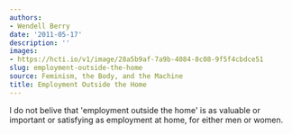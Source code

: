 ```yaml
---
authors:
- Wendell Berry
date: '2011-05-17'
description: ''
images:
- https://hcti.io/v1/image/28a5b9af-7a9b-4084-8c08-9f5f4cbdce51
slug: employment-outside-the-home
source: Feminism, the Body, and the Machine
title: Employment Outside the Home
---
```


I do not belive that 'employment outside the home' is as valuable or important or satisfying as employment at home, for either men or women.